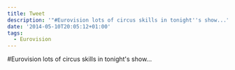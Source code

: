```yaml
---
title: Tweet
description: '"#Eurovision lots of circus skills in tonight''s show..."'
date: '2014-05-10T20:05:12+01:00'
tags:
  - Eurovision
---
```

#Eurovision lots of circus skills in tonight's show...

